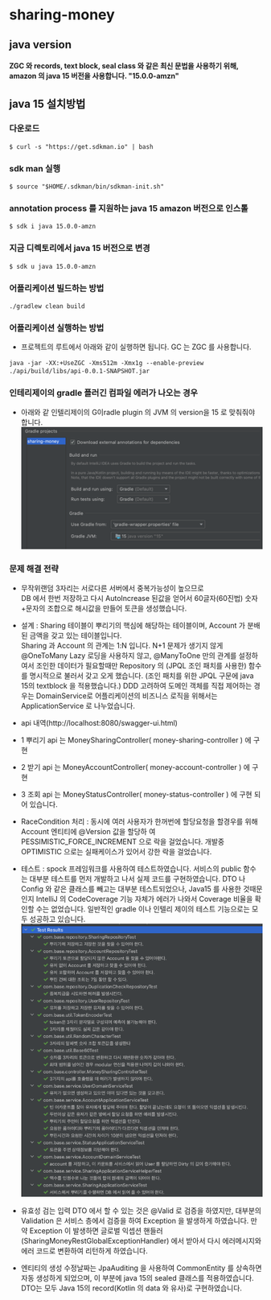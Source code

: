 # sharing-money
## java version
#### ZGC 와 records, text block, seal class 와 같은 최신 문법을 사용하기 위해, amazon 의 java 15 버전을 사용합니다. "15.0.0-amzn"
## java 15 설치방법
### 다운로드
```
$ curl -s "https://get.sdkman.io" | bash
```
### sdk man 실행
```
$ source "$HOME/.sdkman/bin/sdkman-init.sh"
```
### annotation process 를 지원하는 java 15 amazon 버전으로 인스톨
```
$ sdk i java 15.0.0-amzn
```
### 지금 디렉토리에서 java 15 버전으로 변경
```
$ sdk u java 15.0.0-amzn
```
### 어플리케이션 빌드하는 방법
```
./gradlew clean build
```
### 어플리케이션 실행하는 방법
- 프로젝트의 루트에서 아래와 같이 실행하면 됩니다. GC 는 ZGC 를 사용합니다.
```
java -jar -XX:+UseZGC -Xms512m -Xmx1g --enable-preview ./api/build/libs/api-0.0.1-SNAPSHOT.jar
```
### 인테리제이의 gradle 플러긴 컴파일 에러가 나오는 경우
- 아래와 같 인텔리제이의 G이radle plugin 의 JVM 의 version을 15 로 맞춰줘야 합니다.
![superkey](./images/intelliJ-Gradle-Setting.png)

### 문제 해결 전략
- 무작위랜덤 3자리는 서로다른 서버에서 중복가능성이 높으므로  
DB 에서 한번 저장하고 다시 AutoIncrease 된값을 얻어서 60글자(60진법) 숫자+문자의 조합으로 해시값을 만들어 토큰을 생성했습니다.

- 설계 : Sharing 테이블이 뿌리기의 핵심에 해당하는 테이블이며, Account 가 분배된 금액을 갖고 있는 테이블입니다.  
Sharing 과 Account 의 관계는 1:N 입니다.
N+1 문제가 생기지 않게 @OneToMany Lazy 로딩을 사용하지 않고, @ManyToOne 만의 관계를 설정하여서 
조인한 데이터가 필요할때만 Repository 의 (JPQL 조인 패치를 사용한) 함수를 명시적으로 불러서 갖고 오게 했습니다.
(조인 패치를 위한 JPQL 구문에 java 15의 textblock 을 적용했습니다.)
DDD 고려하여 도메인 객체를 직접 제어하는 경우는 DomainService로 어플리케이션의 비즈니스 로직을 위해서는 ApplicationService 로 
나누었습니다.

- api 내역(http://localhost:8080/swagger-ui.html)
- 1 뿌리기 api 는 MoneySharingController( money-sharing-controller
 ) 에 구현
- 2 받기 api 는 MoneyAccountController( money-account-controller
 ) 에 구현
- 3 조회 api 는 MoneyStatusController( money-status-controller
 ) 에 구현
되어 있습니다.

- RaceCondition 처리 : 동시에 여러 사용자가 한꺼번에 할당요청을 할경우를 위해 Account 엔티티에 @Version 값을 할당하 
여 PESSIMISTIC_FORCE_INCREMENT 으로 락을 걸었습니다. 개발중 OPTIMISTIC 으로는 실패케이스가 있어서 강한 락을 걸었습니다.
 
- 테스트 : spock 프레임워크를 사용하여 테스트하였습니다. 서비스의 public 함수는 대부분 테스트를 먼저 개발하고 나서 실제 코드를 구현하였습니다.
DTO 나 Config 와 같은 클래스를 빼고는 대부분 테스트되었으나, Java15 를 사용한 것때문인지 IntelliJ 의 
CodeCoverage 기능 자체가 에러가 나와서 Coverage 비율을 확인할 수는 없었습니다. 일반적인 gradle 이나 인텔리 제이의 테스트 기능으로는 모두 성공하고 있습니다. 
![superkey](./images/testcase.png) 
 
- 유효성 검는 입력 DTO 에서 할 수 있는 것은 @Valid 로 검증을 하였지만, 대부분의 Validation 은 서비스 층에서 
검증을 하여 Exception 을 발생하게 하였습니다.
만약 Exception 이 발생하면 글로벌 익셉션 핸들러(SharingMoneyRestGlobalExceptionHandler) 에서 받아서 다시 에러메시지와 에러 코드로 변환하여
리턴하게 하였습니다. 

- 엔티티의 생성 수정날짜는 JpaAuditing 을 사용하여 CommonEntity 를 상속하면 자동 생성하게 되었으며, 
이 부분에 java 15의 sealed 클래스를 적용하였습니다. DTO는 모두 Java 15의 record(Kotlin 의 data 와 유사)로 구현하였습니다.
